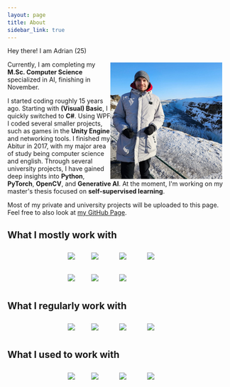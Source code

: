 ```yaml
---
layout: page
title: About
sidebar_link: true
---
```


<img align="right" src="assets/images/me.jpg" width="50%" style="float: right;margin-right: 20px;margin-top: 35px;">

Hey there! I am Adrian (25)

Currently, I am completing my <b>M.Sc. Computer Science</b> specialized in AI, finishing in November.

I started coding roughly 15 years ago. Starting with <b>(Visual) Basic</b>, I quickly switched to <b>C#</b>.
Using WPF I coded several smaller projects, such as games in the <b>Unity Engine</b> and networking tools.
I finished my Abitur in 2017, with my major area of study being computer science and english.
Through several university projects, I have gained deep insights into <b>Python</b>, <b>PyTorch</b>, <b>OpenCV</b>, and <b>Generative AI</b>. At the moment, I'm working on my master's thesis focused on <b>self-supervised learning</b>.

Most of my private and university projects will be uploaded to this page.
Feel free to also look at [my GitHub Page](https://github.com/adrianjoshua-strutt).

## What I mostly work with

<div class="skills-div">
    <div class="skills-container">
        <div class="skills-item">
            <img src="https://cdn.jsdelivr.net/gh/devicons/devicon@latest/icons/python/python-original-wordmark.svg"/>
        </div>
        <div class="skills-item">
            <img src="https://cdn.jsdelivr.net/gh/devicons/devicon@latest/icons/pytorch/pytorch-original-wordmark.svg" />
        </div>
        <div class="skills-item">
            <img src="https://cdn.jsdelivr.net/gh/devicons/devicon@latest/icons/opencv/opencv-original-wordmark.svg" />
        </div>
        <div class="skills-item">
            <img src="https://cdn.jsdelivr.net/gh/devicons/devicon@latest/icons/github/github-original-wordmark.svg" /> 
        </div>
        <div class="skills-item">
            <img src="https://cdn.jsdelivr.net/gh/devicons/devicon@latest/icons/numpy/numpy-original-wordmark.svg" />
        </div>
        <div class="skills-item">
            <img src="https://cdn.jsdelivr.net/gh/devicons/devicon@latest/icons/pandas/pandas-original-wordmark.svg" />
        </div>   
        <div class="skills-item">
            <img src="https://cdn.jsdelivr.net/gh/devicons/devicon@latest/icons/mysql/mysql-original-wordmark.svg" />
        </div>
    </div>
</div>

## What I regularly work with

<div class="skills-div">
    <div class="skills-container">
        <div class="skills-item"> 
            <img src="https://cdn.jsdelivr.net/gh/devicons/devicon@latest/icons/php/php-original.svg" />
        </div>
        <div class="skills-item"> 
            <img src="https://cdn.jsdelivr.net/gh/devicons/devicon@latest/icons/javascript/javascript-original.svg" />
        </div>
        <div class="skills-item">
            <img src="https://cdn.jsdelivr.net/gh/devicons/devicon@latest/icons/laravel/laravel-original-wordmark.svg" />
        </div>
        <div class="skills-item">
             <img src="https://cdn.jsdelivr.net/gh/devicons/devicon@latest/icons/vuejs/vuejs-original-wordmark.svg" />
        </div>
    </div>
</div>

## What I used to work with

<div class="skills-div">
    <div class="skills-container">
        <div class="skills-item">
            <img src="https://cdn.jsdelivr.net/gh/devicons/devicon@latest/icons/java/java-original-wordmark.svg" />
        </div>
        <div class="skills-item">
            <img src="https://cdn.jsdelivr.net/gh/devicons/devicon@latest/icons/androidstudio/androidstudio-original-wordmark.svg" />
        </div>
        <div class="skills-item">
            <img src="https://cdn.jsdelivr.net/gh/devicons/devicon@latest/icons/csharp/csharp-original.svg" />
        </div>
        <div class="skills-item">
            <img src="https://cdn.jsdelivr.net/gh/devicons/devicon@latest/icons/unity/unity-plain-wordmark.svg" />
        </div>
    </div>
</div>



            
          

<style>

    @media screen and (max-width: 767px){   
        .skills-div{      
            width: 100%;
            margin-top: 15px; margin-left: auto; margin-right: auto; 
        } 
    }

    @media screen and (min-width: 768px) {      
        .skills-div{      
            width: 50%; 
            margin-top: 15px; margin-left: auto; margin-right: auto;
        } 
    } 

    .skills-container {
        display: flex;
        flex-wrap: wrap; /* Wrap flex items onto multiple lines */
    }

    .skills-item {
        flex: 1 0 22%; /* Set a fixed width for each item (adjust as needed) */
        max-width: calc(25% - 10px); /* Limit maximum width to 25% of container width minus margin */
        box-sizing: border-box; /* Include padding and border in the item's total width */
        padding: 10px; /* Optional: add padding for space */
        margin-right: 10px; /* Optional: adjust margin between columns */
        margin-bottom: 10px; /* Optional: adjust margin between rows */
    }

    /* Reset margin for every fourth item to start a new row */
    .skills-item:nth-child(4n + 1) {
        margin-right: 0;
    }

    /* Reset margin bottom for last row */
    .skills-item:nth-last-child(-n + 4) {
        margin-bottom: 0;
    }


</style>